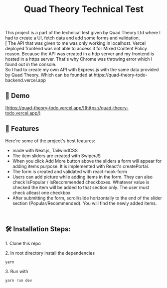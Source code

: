 <h1 align="center" id="title">Quad Theory Technical Test</h1>
<br>
<p id="description">This project is a part of the technical test given by Quad Theory Ltd where I had to create a UI, fetch data and add some forms and validation.<br>[ The API that was given to me was only working in localhost. Vercel deployed frontend was not able to access it for Mixed Content Policy reason. Because the API was created in a http server and my frontend is hosted in a https server. That's why Chrome was throwing error which I found out in the console.<br>So I had to create my own API with Express.js with the same data provided by Quad Theory. Which can be founded at https://quad-theory-todo-backend.vercel.app </p>

<h2>🚀 Demo</h2>

[https://quad-theory-todo.vercel.app/](https://quad-theory-todo.vercel.app/)

<h2>🧐 Features</h2>

Here're some of the project's best features:

- made with Next.js, TailwindCSS
- The item sliders are created with SwiperJS
- When you click Add More button above the sliders a form will appear for adding items purpose. It is implemented with React's createPortal.
- The form is created and validated with react-hook-form
- Users can add picture while adding items in the form. They can also check IsPopular / IsRecommended checkboxes. Whatever value is checked the item will be added to that section only. The user must check atleast one checkbox
- After submitting the form, scroll/slide horizontally to the end of the slider section (Popular/Recommended). You will find the newly added items.
<br>
<h2>🛠️ Installation Steps:</h2>

<p>1. Clone this repo</p>

<p>2. In root directory install the dependencies</p>

```
yarn
```

<p>3. Run with</p>

```
yarn run dev
```
